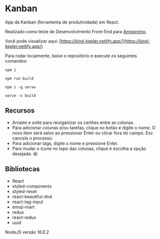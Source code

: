 # Kanban

App da Kanban (ferramenta de produtividade) em React.

Realizado como teste de Desenvolvimento Front-End para [Amopromo](https://gist.github.com/LeonardoMarco/9a9615bd425854fe15e963d5d06c715d).

Você pode visualizar aqui: [https://kind-kepler.netlify.app/](https://kind-kepler.netlify.app/)

Para rodar localmente, baixe o repositório e execute os seguintes comandos:

```
npm i

npm run build

npm i -g serve

serve -s build
```

## Recursos

- Arraste e solte para reorganizar os cartões entre as colunas.
- Para adicionar colunas e/ou tarefas, clique no botão e digite o nome. O novo item será salvo ao pressionar Enter ou clicar fora do campo. Esc cancela o processo.
- Para adicionar tags, digite o nome e pressione Enter.
- Para mudar o ícone no topo das colunas, clique e escolha a opção desejada. 😃

## Bibliotecas

- React
- styled-components
- styled-reset
- react-beautiful-dnd
- react-tag-input
- emoji-mart
- redux
- react-redux
- uuid

NodeJS versão 16.6.2